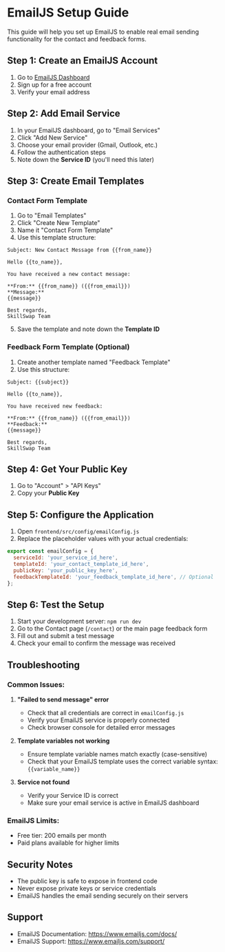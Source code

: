 # EmailJS Setup Guide

This guide will help you set up EmailJS to enable real email sending functionality for the contact and feedback forms.

## Step 1: Create an EmailJS Account

1. Go to [EmailJS Dashboard](https://dashboard.emailjs.com/)
2. Sign up for a free account
3. Verify your email address

## Step 2: Add Email Service

1. In your EmailJS dashboard, go to "Email Services"
2. Click "Add New Service"
3. Choose your email provider (Gmail, Outlook, etc.)
4. Follow the authentication steps
5. Note down the **Service ID** (you'll need this later)

## Step 3: Create Email Templates

### Contact Form Template
1. Go to "Email Templates"
2. Click "Create New Template"
3. Name it "Contact Form Template"
4. Use this template structure:

```
Subject: New Contact Message from {{from_name}}

Hello {{to_name}},

You have received a new contact message:

**From:** {{from_name}} ({{from_email}})
**Message:**
{{message}}

Best regards,
SkillSwap Team
```

5. Save the template and note down the **Template ID**

### Feedback Form Template (Optional)
1. Create another template named "Feedback Template"
2. Use this structure:

```
Subject: {{subject}}

Hello {{to_name}},

You have received new feedback:

**From:** {{from_name}} ({{from_email}})
**Feedback:**
{{message}}

Best regards,
SkillSwap Team
```

## Step 4: Get Your Public Key

1. Go to "Account" > "API Keys"
2. Copy your **Public Key**

## Step 5: Configure the Application

1. Open `frontend/src/config/emailConfig.js`
2. Replace the placeholder values with your actual credentials:

```javascript
export const emailConfig = {
  serviceId: 'your_service_id_here',
  templateId: 'your_contact_template_id_here',
  publicKey: 'your_public_key_here',
  feedbackTemplateId: 'your_feedback_template_id_here', // Optional
};
```

## Step 6: Test the Setup

1. Start your development server: `npm run dev`
2. Go to the Contact page (`/contact`) or the main page feedback form
3. Fill out and submit a test message
4. Check your email to confirm the message was received

## Troubleshooting

### Common Issues:

1. **"Failed to send message" error**
   - Check that all credentials are correct in `emailConfig.js`
   - Verify your EmailJS service is properly connected
   - Check browser console for detailed error messages

2. **Template variables not working**
   - Ensure template variable names match exactly (case-sensitive)
   - Check that your EmailJS template uses the correct variable syntax: `{{variable_name}}`

3. **Service not found**
   - Verify your Service ID is correct
   - Make sure your email service is active in EmailJS dashboard

### EmailJS Limits:
- Free tier: 200 emails per month
- Paid plans available for higher limits

## Security Notes

- The public key is safe to expose in frontend code
- Never expose private keys or service credentials
- EmailJS handles the email sending securely on their servers

## Support

- EmailJS Documentation: https://www.emailjs.com/docs/
- EmailJS Support: https://www.emailjs.com/support/ 